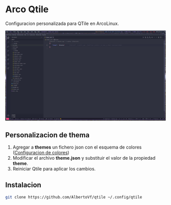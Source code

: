 # Arco Qtile

Configuracion personalizada para QTile en ArcoLinux.

![wall](./wall.jpg)

## Personalizacion de thema

1. Agregar a __themes__ un fichero json con el esquema de colores ([Configuracion de colores](themes/README.md))
2. Modificar el archivo __theme.json__ y substituir el valor de la propiedad **theme**.
3. Reiniciar Qtile para aplicar los cambios.

## Instalacion

```bash
git clone https://github.com/AlbertoVf/qtile ~/.config/qtile
```
